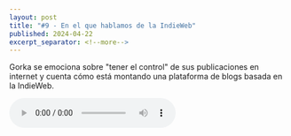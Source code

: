 ```yaml
---
layout: post
title: "#9 - En el que hablamos de la IndieWeb"
published: 2024-04-22
excerpt_separator: <!--more-->
---
```

Gorka se emociona sobre "tener el control" de sus publicaciones en internet y cuenta cómo está montando una plataforma de blogs basada en la IndieWeb.<!--more-->

<audio controls src="https://cajon-de-saastre.b-cdn.net/9.mp3"></audio>


